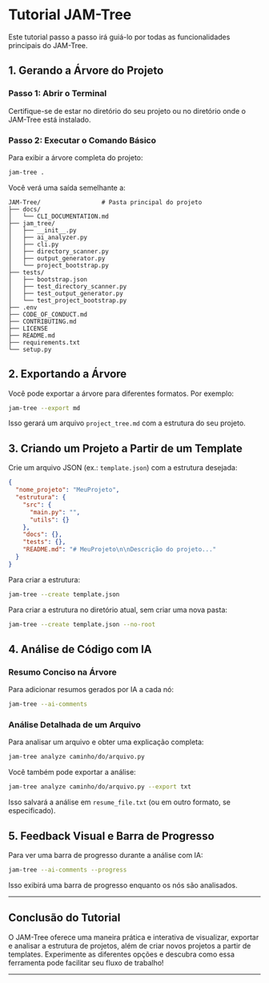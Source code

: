 # Tutorial JAM-Tree

Este tutorial passo a passo irá guiá-lo por todas as funcionalidades principais do JAM-Tree.

## 1. Gerando a Árvore do Projeto

### Passo 1: Abrir o Terminal
Certifique-se de estar no diretório do seu projeto ou no diretório onde o JAM-Tree está instalado.

### Passo 2: Executar o Comando Básico
Para exibir a árvore completa do projeto:
```bash
jam-tree .
```
Você verá uma saída semelhante a:
```
JAM-Tree/                 # Pasta principal do projeto
├── docs/
│   └── CLI_DOCUMENTATION.md
├── jam_tree/
│   ├── __init__.py
│   ├── ai_analyzer.py
│   ├── cli.py
│   ├── directory_scanner.py
│   ├── output_generator.py
│   └── project_bootstrap.py
├── tests/
│   ├── bootstrap.json
│   ├── test_directory_scanner.py
│   ├── test_output_generator.py
│   └── test_project_bootstrap.py
├── .env
├── CODE_OF_CONDUCT.md
├── CONTRIBUTING.md
├── LICENSE
├── README.md
├── requirements.txt
└── setup.py
```

## 2. Exportando a Árvore

Você pode exportar a árvore para diferentes formatos. Por exemplo:
```bash
jam-tree --export md
```
Isso gerará um arquivo `project_tree.md` com a estrutura do seu projeto.

## 3. Criando um Projeto a Partir de um Template

Crie um arquivo JSON (ex.: `template.json`) com a estrutura desejada:
```json
{
  "nome_projeto": "MeuProjeto",
  "estrutura": {
    "src": {
      "main.py": "",
      "utils": {}
    },
    "docs": {},
    "tests": {},
    "README.md": "# MeuProjeto\n\nDescrição do projeto..."
  }
}
```
Para criar a estrutura:
```bash
jam-tree --create template.json
```
Para criar a estrutura no diretório atual, sem criar uma nova pasta:
```bash
jam-tree --create template.json --no-root
```

## 4. Análise de Código com IA

### Resumo Conciso na Árvore
Para adicionar resumos gerados por IA a cada nó:
```bash
jam-tree --ai-comments
```

### Análise Detalhada de um Arquivo
Para analisar um arquivo e obter uma explicação completa:
```bash
jam-tree analyze caminho/do/arquivo.py
```
Você também pode exportar a análise:
```bash
jam-tree analyze caminho/do/arquivo.py --export txt
```
Isso salvará a análise em `resume_file.txt` (ou em outro formato, se especificado).

## 5. Feedback Visual e Barra de Progresso

Para ver uma barra de progresso durante a análise com IA:
```bash
jam-tree --ai-comments --progress
```
Isso exibirá uma barra de progresso enquanto os nós são analisados.

---

## Conclusão do Tutorial

O JAM-Tree oferece uma maneira prática e interativa de visualizar, exportar e analisar a estrutura de projetos, além de criar novos projetos a partir de templates. Experimente as diferentes opções e descubra como essa ferramenta pode facilitar seu fluxo de trabalho!

---
